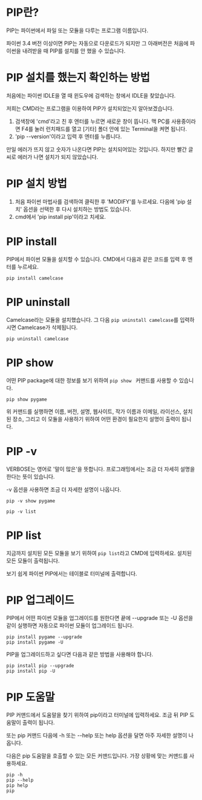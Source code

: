 # PIP란?
PIP는 파이썬에서 파일 또는 모듈을 다루는 프로그램 이름입니다.

파이썬 3.4 버전 이상이면 PIP는 자동으로 다운로드가 되지만 그 아래버전은 처음에 파이썬을 내려받을 때 PIP를 설치를 안 했을 수 있습니다.

# PIP 설치를 했는지 확인하는 방법
처음에는 파이썬 IDLE을 열 때 윈도우에 검색하는 창에서 IDLE을 찾았습니다.

저희는 CMD라는 프로그램을 이용하여 PIP가 설치되었는지 알아보겠습니다.

1. 검색창에 'cmd'라고 친 후 엔터를 누르면 새로운 창이 뜹니다. 맥 PC를 사용중이라면 F4를 눌러 런치패드를 열고 [기타] 폴더 안에 있는 Terminal을 켜면 됩니다.
2. 'pip --version'이라고 입력 후 엔터를 누릅니다.

만일 에러가 뜨지 않고 숫자가 나온다면 PIP는 설치되어있는 것입니다.
하지만 빨간 글씨로 에러가 나면 설치가 되지 않았습니다.

# PIP 설치 방법
1. 처음 파이썬 마법사를 검색하여 클릭한 후 'MODIFY'를 누르세요. 다음에 'pip 설치' 옵션을 선택한 후 다시 설치하는 방법도 있습니다.
2. cmd에서 'pip install pip'이라고 치세요.

# PIP install
PIP에서 파이썬 모듈을 설치할 수 있습니다. CMD에서 다음과 같은 코드를 입력 후 엔터를 누르세요.

```
pip install camelcase
```

# PIP uninstall
Camelcase라는 모듈을 설치했습니다. 그 다음 `pip uninstall camelcase`를 입력하시면 Camelcase가 삭제됩니다.

```
pip uninstall camelcase
```

# PIP show
어떤 PIP package에 대한 정보를 보기 위하여 `pip show ` 커맨드를 사용할 수 있습니다.

```
pip show pygame
```

위 커맨드를 실행하면 이름, 버전, 설명, 웹사이트, 작가 이름과 이메일, 라이선스, 설치된 장소, 그리고 이 모듈을 사용하기 위하여 어떤 환경이 필요한지 설명이 출력이 됩니다.

# PIP -v
VERBOSE는 영어로 '말이 많은'을 뜻합니다. 프로그래밍에서는 조금 더 자세히 설명을 한다는 뜻이 있습니다.

-v 옵션을 사용하면 조금 더 자세한 설명이 나옵니다.

```
pip -v show pygame

pip -v list
```

# PIP list
지금까지 설치된 모든 모듈을 보기 위하여 `pip list`라고 CMD에 입력하세요. 설치된 모든 모듈이 출력됩니다.

보기 쉽게 파이썬 PIP에서는 테이블로 터미널에 출력합니다.

# PIP 업그레이드
PIP에서 어떤 파이썬 모듈을 업그레이드를 원한다면 끝에 --upgrade 또는 -U 옵션을 같이 실행하면 자동으로 파이썬 모듈이 업그레이드 됩니다.

```
pip install pygame --upgrade
pip install pygame -U
```

PIP을 업그레이드하고 싶다면 다음과 같은 방법을 사용해야 합니다.

```
pip install pip --upgrade
pip install pip -U
```

# PIP 도움말
PIP 커맨드에서 도움말을 찾기 위하여 pip이라고 터미널에 입력하세요. 조금 뒤 PIP 도움말이 출력이 됩니다.

또는 pip 커맨드 다음에 -h 또는 --help 또는 help 옵션을 달면 아주 자세한 설명이 나옵니다.

다음은 pip 도움말을 호출할 수 있는 모든 커맨드입니다. 가장 상황에 맞는 커맨드를 사용하세요.
```
pip -h
pip --help
pip help
pip
```

